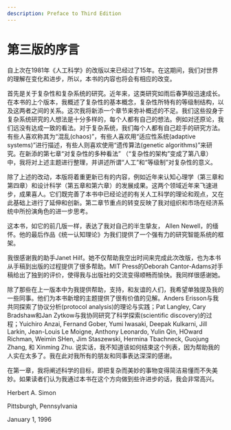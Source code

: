 ```yaml
---
description: Preface to Third Edition
---
```


# 第三版的序言

自上次在1981年《人工科学》的改版以来已经过了15年。在这期间，我们对世界的理解在变化和进步，所以，本书的内容也将会有相应的改变。

首先是关于复杂性和复杂系统的研究。近年来，这类研究如雨后春笋般迅速成长。在本书的上个版本，我概述了复杂性的基本概念，复杂性所特有的等级制结构，以及这两者之间的关系。这次我将新添一个章节来弥补概述的不足。我们这些投身于复杂系统研究的人想法是十分多样的，每个人都有自己的想法。例如对还原论，我们远没有达成一致的看法。对于复杂系统，我们每个人都有自己趁手的研究方法。有些人喜欢称其为“混乱\(chaos\)”，有些人喜欢用“适应性系统\(adaptive systems\)”进行描述，有些人则喜欢使用“遗传算法\(genetic algorithms\)”来研究。在新添的第七章“对复杂性的多种看法” （“复杂性的架构”变成了第八章）中，我将对上述主题进行整理，并讲述所谓“人工”和“等级制”对复杂性的意义。

除了上述的改动，本版将着重更新已有的内容，例如近年来认知心理学（第三章和第四章）和设计科学（第五章和第六章）的发展成果。这两个领域近年来飞速进步，成果喜人。它们既完善了本书中已经论述的有关人工科学的理论和观点，又在此基础上进行了延伸和创新。第二章节重点的转变反映了我对组织和市场在经济系统中所扮演角色的进一步思考。

这本书，如它的前几版一样，表达了我对自己的半生挚友， Allen Newell，的缅怀。他的最后作品《统一认知理论》为我们提供了一个强有力的研究智能系统的框架。

我很感谢我的助手Janet Hilf。她不仅帮助我空出时间来完成此次改版，也为本书从手稿到出版的过程提供了很多帮助。MIT Press的Deborah Cantor-Adams对手稿给出了独到的评价，使得我与出版社的交流变得顺畅而愉快。我同样很感谢她。

除了那些在上一版本中为我提供帮助，支持，和友谊的人们，我希望单独提及我的一些同事。他们为本书新增的主题提供了很有价值的见解。Anders Erisson与我共同探索了协议分析\(protocol analysis\)的理论与实践；Pat Langley, Cary Bradshaw和Jan Zytkow与我协同研究了科学探索\(scientific discovery\)的过程；Yuichiro Anzai, Fernand Gober, Yumi Iwasaki, Deepak Kulkarni, Jill Larkin,  Jean-Louis Le Moigne, Anthony Leonardo, Yulin Qin, HOward Richman, Weimin SHen, Jim Staszewski, Hermina Tbachneck, Guojung Zhang, 和 Xinming Zhu. 说实话，我不知道该如何结束这个列表，因为帮助我的人实在太多了。我在此对我所有的朋友和同事表达深深的感谢。

在第一章，我将阐述科学的目标，即把复杂而美妙的事物变得简洁易懂而不失美妙。如果读者们认为我通过本书在这个方向做到些许进步的话，我会非常高兴。



Herbert A. Simon

Pittsburgh, Pennsylvania

January 1, 1996

